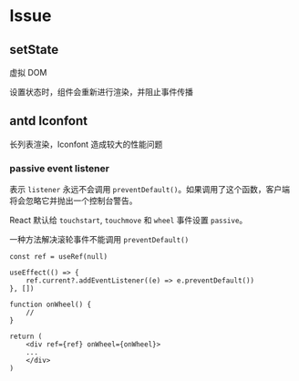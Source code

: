 # Issue

## setState

虚拟 DOM

设置状态时，组件会重新进行渲染，并阻止事件传播

## antd Iconfont
长列表渲染，Iconfont 造成较大的性能问题

### passive event listener

表示 `listener` 永远不会调用 `preventDefault()`。如果调用了这个函数，客户端将会忽略它并抛出一个控制台警告。

React 默认给 `touchstart`, `touchmove` 和 `wheel` 事件设置 `passive`。

一种方法解决滚轮事件不能调用 `preventDefault()`

```
const ref = useRef(null)

useEffect(() => {
	ref.current?.addEventListener((e) => e.preventDefault())
}, [])

function onWheel() {
	//
}

return (
	<div ref={ref} onWheel={onWheel}>
	...
	</div>
)
```

